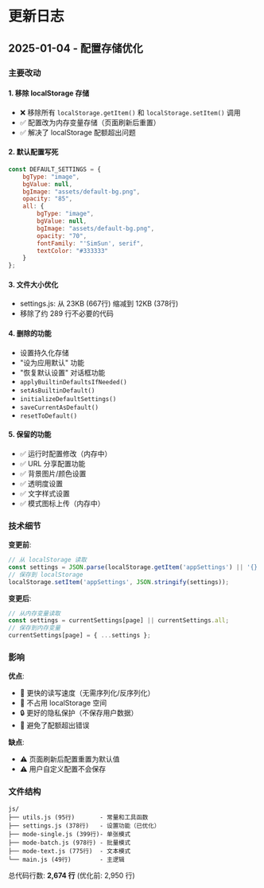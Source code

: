 # 更新日志

## 2025-01-04 - 配置存储优化

### 主要改动

#### 1. 移除 localStorage 存储
- ❌ 移除所有 `localStorage.getItem()` 和 `localStorage.setItem()` 调用
- ✅ 配置改为内存变量存储（页面刷新后重置）
- ✅ 解决了 localStorage 配额超出问题

#### 2. 默认配置写死
```javascript
const DEFAULT_SETTINGS = {
    bgType: "image",
    bgValue: null,
    bgImage: "assets/default-bg.png",
    opacity: "85",
    all: {
        bgType: "image",
        bgValue: null,
        bgImage: "assets/default-bg.png",
        opacity: "70",
        fontFamily: "'SimSun', serif",
        textColor: "#333333"
    }
};
```

#### 3. 文件大小优化
- settings.js: 从 23KB (667行) 缩减到 12KB (378行)
- 移除了约 289 行不必要的代码

#### 4. 删除的功能
- 设置持久化存储
- "设为应用默认" 功能
- "恢复默认设置" 对话框功能
- `applyBuiltinDefaultsIfNeeded()`
- `setAsBuiltinDefault()`
- `initializeDefaultSettings()`
- `saveCurrentAsDefault()`
- `resetToDefault()`

#### 5. 保留的功能
- ✅ 运行时配置修改（内存中）
- ✅ URL 分享配置功能
- ✅ 背景图片/颜色设置
- ✅ 透明度设置
- ✅ 文字样式设置
- ✅ 模式图标上传（内存中）

### 技术细节

**变更前**:
```javascript
// 从 localStorage 读取
const settings = JSON.parse(localStorage.getItem('appSettings') || '{}');
// 保存到 localStorage
localStorage.setItem('appSettings', JSON.stringify(settings));
```

**变更后**:
```javascript
// 从内存变量读取
const settings = currentSettings[page] || currentSettings.all;
// 保存到内存变量
currentSettings[page] = { ...settings };
```

### 影响

**优点**:
- 🚀 更快的读写速度（无需序列化/反序列化）
- 💾 不占用 localStorage 空间
- 🔒 更好的隐私保护（不保存用户数据）
- 🐛 避免了配额超出错误

**缺点**:
- ⚠️ 页面刷新后配置重置为默认值
- ⚠️ 用户自定义配置不会保存

### 文件结构

```
js/
├── utils.js (95行)       - 常量和工具函数
├── settings.js (378行)   - 设置功能（已优化）
├── mode-single.js (399行)- 单张模式
├── mode-batch.js (978行) - 批量模式
├── mode-text.js (775行)  - 文本模式
└── main.js (49行)        - 主逻辑
```

总代码行数: **2,674 行** (优化前: 2,950 行)
